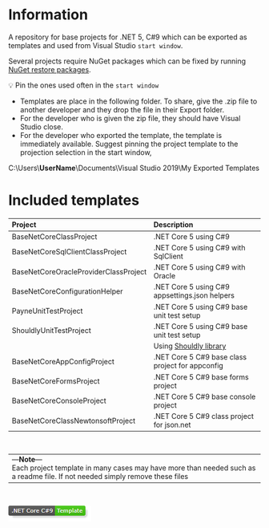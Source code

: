 # Information

A repository for base projects for .NET 5, C#9 which can be exported as templates and used from Visual Studio `start window`.

Several projects require NuGet packages which can be fixed by running [NuGet restore packages](https://docs.microsoft.com/en-us/nuget/consume-packages/package-restore).

:bulb: Pin the ones used often in the `start window`

- Templates are place in the following folder. To share, give the .zip file to another developer and they drop the file in their Export folder.
- For the developer who is given the zip file, they should have Visual Studio close.
- For the developer who exported the template, the template is immediately available. Suggest pinning the project template to the projection selection in the start window,

C:\Users\\**UserName**\\Documents\Visual Studio 2019\My Exported Templates

# Included templates

| Project  |  Description  |
| :---         |  :---  |
| BaseNetCoreClassProject  | .NET Core 5 using C#9   |
| BaseNetCoreSqlClientClassProject  | .NET Core 5 using C#9  with SqlClient |
| BaseNetCoreOracleProviderClassProject  | .NET Core 5 using C#9  with Oracle |
| BaseNetCoreConfigurationHelper  | .NET Core 5 using C#9  appsettings.json helpers |
| PayneUnitTestProject  | .NET Core 5 using C#9  base unit test setup |
| ShouldlyUnitTestProject | .NET Core 5 using C#9  base unit test setup|
|| Using [Shouldly library](https://github.com/shouldly/shouldly/tree/master/documentation) |
| BaseNetCoreAppConfigProject | .NET Core 5 C#9 base class project for appconfig |
| BaseNetCoreFormsProject | .NET Core 5 C#9 base forms project |
| BaseNetCoreConsoleProject | .NET Core 5 C#9 base console project |
| BaseNetCoreClassNewtonsoftProject | .NET Core 5 C#9 class project for json.net |

</br>

<table>
	<tr>
		<td>&mdash;<strong>Note</strong>&mdash;</br>Each project template in many cases may have more than needed such as a readme file. If not needed simply remove these files</td>
	</tr>
</table>

</br>



![image](assets/core_csharp_shield.png)

